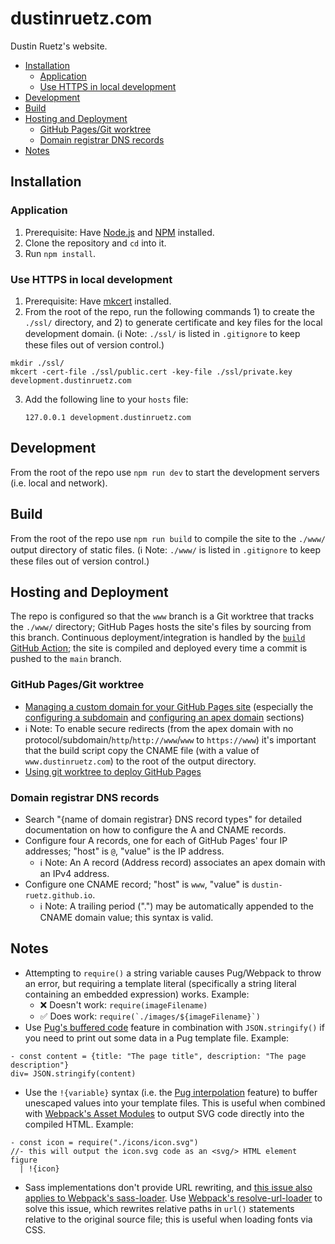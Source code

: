 # dustinruetz.com

Dustin Ruetz's website.

<!-- START doctoc generated TOC please keep comment here to allow auto update -->
<!-- DON'T EDIT THIS SECTION, INSTEAD RE-RUN doctoc TO UPDATE -->

- [Installation](#installation)
  - [Application](#application)
  - [Use HTTPS in local development](#use-https-in-local-development)
- [Development](#development)
- [Build](#build)
- [Hosting and Deployment](#hosting-and-deployment)
  - [GitHub Pages/Git worktree](#github-pagesgit-worktree)
  - [Domain registrar DNS records](#domain-registrar-dns-records)
- [Notes](#notes)

<!-- END doctoc generated TOC please keep comment here to allow auto update -->

## Installation

### Application

1. Prerequisite: Have [Node.js][nodejs] and [NPM][npm] installed.
1. Clone the repository and `cd` into it.
1. Run `npm install`.

### Use HTTPS in local development

1. Prerequisite: Have [mkcert][mkcert] installed.
2. From the root of the repo, run the following commands 1) to create the `./ssl/` directory, and 2) to generate certificate and key files for the local development domain. (ℹ️ Note: `./ssl/` is listed in `.gitignore` to keep these files out of version control.)

```
mkdir ./ssl/
mkcert -cert-file ./ssl/public.cert -key-file ./ssl/private.key development.dustinruetz.com
```

3. Add the following line to your `hosts` file:
   ```
   127.0.0.1 development.dustinruetz.com
   ```

## Development

From the root of the repo use `npm run dev` to start the development servers (i.e. local and network).

## Build

From the root of the repo use `npm run build` to compile the site to the `./www/` output directory of static files. (ℹ️ Note: `./www/` is listed in `.gitignore` to keep these files out of version control.)

## Hosting and Deployment

The repo is configured so that the `www` branch is a Git worktree that tracks the `./www/` directory; GitHub Pages hosts the site's files by sourcing from this branch. Continuous deployment/integration is handled by the [`build` GitHub Action][ga-build]; the site is compiled and deployed every time a commit is pushed to the `main` branch.

### GitHub Pages/Git worktree

- [Managing a custom domain for your GitHub Pages site][ghp-custom-domain] (especially the [configuring a subdomain][ghp-configure-subdomain] and [configuring an apex domain][ghp-configure-apex-domain] sections)
- ℹ️ Note: To enable secure redirects (from the apex domain with no protocol/subdomain/`http`/`http://www`/`www` to `https://www`) it's important that the build script copy the CNAME file (with a value of `www.dustinruetz.com`) to the root of the output directory.
- [Using git worktree to deploy GitHub Pages][ghp-using-git-worktree]

### Domain registrar DNS records

- Search "{name of domain registrar} DNS record types" for detailed documentation on how to configure the A and CNAME records.
- Configure four A records, one for each of GitHub Pages' four IP addresses; "host" is `@`, "value" is the IP address.
  - ℹ️ Note: An A record (Address record) associates an apex domain with an IPv4 address.
- Configure one CNAME record; "host" is `www`, "value" is `dustin-ruetz.github.io`.
  - ℹ️ Note: A trailing period (".") may be automatically appended to the CNAME domain value; this syntax is valid.

## Notes

- Attempting to `require()` a string variable causes Pug/Webpack to throw an error, but requiring a template literal (specifically a string literal containing an embedded expression) works. Example:
  - ❌ Doesn't work: `require(imageFilename)`
  - ✅ Does work: ``require(`./images/${imageFilename}`)``
- Use [Pug's buffered code][pug-buffered-code] feature in combination with `JSON.stringify()` if you need to print out some data in a Pug template file. Example:

```pug
- const content = {title: "The page title", description: "The page description"}
div= JSON.stringify(content)
```

- Use the `!{variable}` syntax (i.e. the [Pug interpolation][pug-interpolation] feature) to buffer unescaped values into your template files. This is useful when combined with [Webpack's Asset Modules][webpack-asset-modules] to output SVG code directly into the compiled HTML. Example:

```pug
- const icon = require("./icons/icon.svg")
//- this will output the icon.svg code as an <svg/> HTML element
figure
  | !{icon}
```

- Sass implementations don't provide URL rewriting, and [this issue also applies to Webpack's sass-loader][webpack-sass-loader-url-problems]. Use [Webpack's resolve-url-loader][webpack-resolve-url-loader] to solve this issue, which rewrites relative paths in `url()` statements relative to the original source file; this is useful when loading fonts via CSS.

[ga-build]: /.github/workflows/build.yaml
[ghp-configure-apex-domain]: https://docs.github.com/en/github/working-with-github-pages/managing-a-custom-domain-for-your-github-pages-site/#configuring-an-apex-domain
[ghp-configure-subdomain]: https://docs.github.com/en/github/working-with-github-pages/managing-a-custom-domain-for-your-github-pages-site/#configuring-a-subdomain
[ghp-custom-domain]: https://docs.github.com/en/github/working-with-github-pages/managing-a-custom-domain-for-your-github-pages-site/
[ghp-using-git-worktree]: https://sangsoonam.github.io/2019/02/08/using-git-worktree-to-deploy-github-pages.html
[mkcert]: https://github.com/FiloSottile/mkcert/
[npm]: https://www.npmjs.com/get-npm/
[nodejs]: https://nodejs.org/en/download/
[pug-buffered-code]: https://pugjs.org/language/code.html#buffered-code
[pug-interpolation]: https://pugjs.org/language/interpolation.html
[webpack-asset-modules]: https://webpack.js.org/guides/asset-modules/
[webpack-resolve-url-loader]: https://github.com/bholloway/resolve-url-loader/
[webpack-sass-loader-url-problems]: https://webpack.js.org/loaders/sass-loader/#problems-with-url
